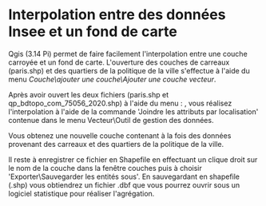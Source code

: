 # Interpolation entre des données Insee et un fond de carte

Qgis (3.14 Pi) permet de faire facilement l'interpolation entre une couche carroyée et un fond de carte. L'ouverture des couches de carreaux (paris.shp) et des quartiers de la politique de la ville s'effectue à l'aide du menu *Couche\ajouter une couche\Ajouter une couche vecteur*.



Après avoir ouvert les deux fichiers (paris.shp et qp_bdtopo_com_75056_2020.shp) à l'aide du menu : , vous réalisez l'interpolation à l'aide de la commande 'Joindre les attributs par localisation' contenue dans le menu Vecteur\Outil de gestion des données.


Vous obtenez une nouvelle couche contenant à la fois des données provenant des carreaux et des quartiers de la politique de la ville.


Il reste à enregistrer ce fichier en Shapefile en effectuant un clique droit sur le nom de la couche dans la fenêtre couches puis à choisir 'Exporter\Sauvegarder les entités sous'. En sauvegardant en shapefile (.shp) vous obtiendrez un fichier .dbf que vous pourrez ouvrir sous un logiciel statistique pour réaliser l'agrégation.
